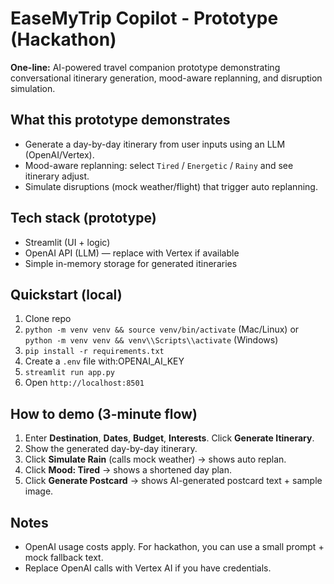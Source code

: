 # EaseMyTrip Copilot - Prototype (Hackathon)

**One-line:** AI-powered travel companion prototype demonstrating conversational itinerary generation, mood-aware replanning, and disruption simulation.

## What this prototype demonstrates
- Generate a day-by-day itinerary from user inputs using an LLM (OpenAI/Vertex).
- Mood-aware replanning: select `Tired` / `Energetic` / `Rainy` and see itinerary adjust.
- Simulate disruptions (mock weather/flight) that trigger auto replanning.

## Tech stack (prototype)
- Streamlit (UI + logic)
- OpenAI API (LLM) — replace with Vertex if available
- Simple in-memory storage for generated itineraries

## Quickstart (local)
1. Clone repo
2. `python -m venv venv && source venv/bin/activate` (Mac/Linux) or `python -m venv venv && venv\\Scripts\\activate` (Windows)
3. `pip install -r requirements.txt`
4. Create a `.env` file with:OPENAI_AI_KEY
5. `streamlit run app.py`
6. Open `http://localhost:8501`

## How to demo (3-minute flow)
1. Enter **Destination**, **Dates**, **Budget**, **Interests**. Click **Generate Itinerary**.
2. Show the generated day-by-day itinerary.
3. Click **Simulate Rain** (calls mock weather) → shows auto replan.
4. Click **Mood: Tired** → shows a shortened day plan.
5. Click **Generate Postcard** → shows AI-generated postcard text + sample image.

## Notes
- OpenAI usage costs apply. For hackathon, you can use a small prompt + mock fallback text.
- Replace OpenAI calls with Vertex AI if you have credentials.


